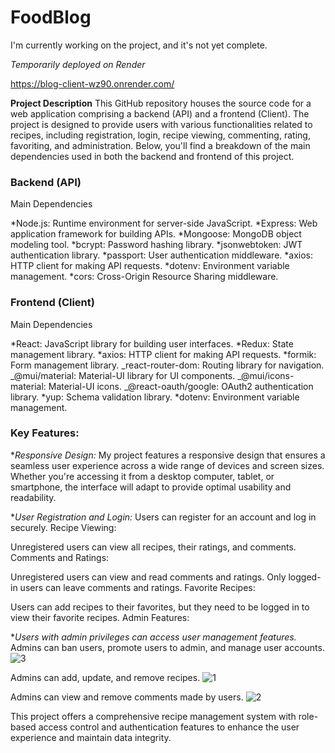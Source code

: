﻿# FoodBlog

I'm currently working on the project, and it's not yet complete.

_Temporarily deployed on Render_

https://blog-client-wz90.onrender.com/

**Project Description**
This GitHub repository houses the source code for a web application comprising a backend (API) and a frontend (Client). The project is designed to provide users with various functionalities related to recipes, including registration, login, recipe viewing, commenting, rating, favoriting, and administration. Below, you'll find a breakdown of the main dependencies used in both the backend and frontend of this project.

### Backend (API)

Main Dependencies

*Node.js: Runtime environment for server-side JavaScript.
*Express: Web application framework for building APIs.
*Mongoose: MongoDB object modeling tool.
*bcrypt: Password hashing library.
*jsonwebtoken: JWT authentication library.
*passport: User authentication middleware.
*axios: HTTP client for making API requests.
*dotenv: Environment variable management.
\*cors: Cross-Origin Resource Sharing middleware.

### Frontend (Client)

Main Dependencies

*React: JavaScript library for building user interfaces.
*Redux: State management library.
*axios: HTTP client for making API requests.
*formik: Form management library.
_react-router-dom: Routing library for navigation.
_@mui/material: Material-UI library for UI components.
_@mui/icons-material: Material-UI icons.
_@react-oauth/google: OAuth2 authentication library.
*yup: Schema validation library.
*dotenv: Environment variable management.

### Key Features:

\*_Responsive Design:_
My project features a responsive design that ensures a seamless user experience across a wide range of devices and screen sizes. Whether you're accessing it from a desktop computer, tablet, or smartphone, the interface will adapt to provide optimal usability and readability.

\*_User Registration and Login:_
Users can register for an account and log in securely.
Recipe Viewing:

Unregistered users can view all recipes, their ratings, and comments.
Comments and Ratings:

Unregistered users can view and read comments and ratings.
Only logged-in users can leave comments and ratings.
Favorite Recipes:

Users can add recipes to their favorites, but they need to be logged in to view their favorite recipes.
Admin Features:

\*_Users with admin privileges can access user management features._
Admins can ban users, promote users to admin, and manage user accounts.
![3](https://github.com/AlinaCGM/Blog/assets/71669291/5523b27c-026d-4906-b582-2aea8fe51f7f)

Admins can add, update, and remove recipes.
![1](https://github.com/AlinaCGM/Blog/assets/71669291/54b4c726-0b60-491e-9cbf-6644b089d68e)

Admins can view and remove comments made by users.
![2](https://github.com/AlinaCGM/Blog/assets/71669291/b6e0246a-6f11-4812-b663-527d7c76a96f)

This project offers a comprehensive recipe management system with role-based access control and authentication features to enhance the user experience and maintain data integrity.
